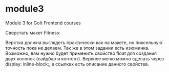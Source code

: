 # module3
Module 3 for GoIt Frontend courses

Сверстать макет Fitness:

Верстка должна выглядеть практически как на макете, но пиксельную точность пока не делаем.
Так же в этом задании есть изюминка. Возможно, вам нужно будет применить свойство float для создания двух колонок (сайдбар и контент).
Верхнее меню можно сделать через display: inline-block;, в ссылках есть описание данного свойства.
